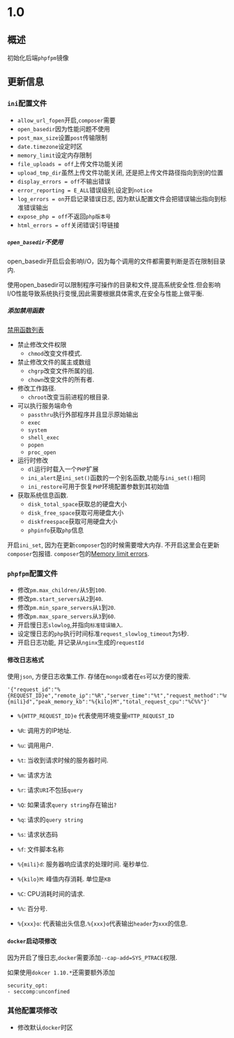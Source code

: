 # 1.0

## 概述

初始化后端`phpfpm`镜像

## 更新信息

### `ini`配置文件

* `allow_url_fopen`开启,`composer`需要
* `open_basedir`因为性能问题不使用
* `post_max_size`设置`post`传输限制
* `date.timezone`设定时区
* `memory_limit`设定内存限制
* `file_uploads = off`上传文件功能关闭
* `upload_tmp_dir`虽然上传文件功能关闭, 还是把上传文件路径指向到别的位置
* `display_errors = off`不输出错误
* `error_reporting = E_ALL`错误级别,设定到`notice`
* `log_errors = on`开启记录错误日志, 因为默认配置文件会把错误输出指向到标准错误输出
* `expose_php = off`不返回`php版本号`
* `html_errors = off`关闭错误引导链接

##### `open_basedir`不使用

open_basedir开启后会影响I/O，因为每个调用的文件都需要判断是否在限制目录内.

使用open_basedir可以限制程序可操作的目录和文件,提高系统安全性.但会影响I/O性能导致系统执行变慢,因此需要根据具体需求,在安全与性能上做平衡.

##### 添加禁用函数

[禁用函数列表](./disableFunctions.md)

* 禁止修改文件权限
	* `chmod`改变文件模式.
* 禁止修改文件的属主或数组
	* `chgrp`改变文件所属的组.
	* `chown`改变文件的所有者.
* 修改工作路径.
	* `chroot`改变当前进程的根目录.
* 可以执行服务端命令
	* `passthru`执行外部程序并且显示原始输出
	* `exec`
	* `system`
	* `shell_exec`
	* `popen`
	* `proc_open`
* 运行时修改
	* `dl`运行时载入一个`PHP`扩展
	* `ini_alert`是`ini_set()`函数的一个别名函数,功能与`ini_set()`相同
	* `ini_restore`可用于恢复`PHP`环境配置参数到其初始值
* 获取系统信息函数.
	* `disk_total_space`获取总的硬盘大小
	* `disk_free_space`获取可用硬盘大小
	* `diskfreespace`获取可用硬盘大小
	* `phpinfo`获取`php`信息

开启`ini_set`, 因为在更新`composer`包的时候需要增大内存. 不开启这里会在更新`composer`包报错.
`composer`包的[Memory limit errors](https://getcomposer.org/doc/articles/troubleshooting.md#memory-limit-errors).


### `phpfpm`配置文件

* 修改`pm.max_children/`从`5`到`100`.
* 修改`pm.start_servers`从`2`到`40`.
* 修改`pm.min_spare_servers`从`1`到`20`. 
* 修改`pm.max_spare_servers`从`3`到`60`.
* 开启慢日志`slowlog`,并指向`标准错误输入`.
* 设定慢日志的`php`执行时间标准`request_slowlog_timeout`为`5`秒.
* 开启日志功能, 并记录从`nginx`生成的`requestId`

#### 修改日志格式

使用`json`, 方便日志收集工作. 存储在`mongo`或者在`es`可以方便的搜索.

```shell
'{"request_id":"%{REQUEST_ID}e","remote_ip":"%R","server_time":"%t","request_method":"%m","request_uri":"%r%Q%q","status":"%s","script_filename":"%f","server_request_millsecond":"%{mili}d","peak_memory_kb":"%{kilo}M","total_request_cpu":"%C%%"}'
```

* `%{HTTP_REQUEST_ID}e` 代表使用环境变量`HTTP_REQUEST_ID`
* `%R`: 调用方的IP地址.
* `%u`: 调用用户.
* `%t`: 当收到请求时候的服务器时间.
* `%m`: 请求方法
* `%r`: 请求`URI`不包括`query`
* `%Q`: 如果请求`query string`存在输出`?`
* `%q`: 请求的`query string`
* `%s`: 请求状态码
* `%f`: 文件脚本名称
* `%{mili}d`: 服务器响应请求的处理时间. 毫秒单位.
* `%{kilo}M`: 峰值内存消耗. 单位是`KB`
* `%C`: CPU消耗时间的请求.
* `%%`: 百分号.

* `%{xxx}o`: 代表输出头信息.`%{xxx}o`代表输出`header`为`xxx`的信息.

#### `docker`启动项修改

因为开启了慢日志,`docker`需要添加`--cap-add=SYS_PTRACE`权限.

如果使用`dokcer 1.10.*`还需要额外添加

```
security_opt: 
- seccomp:unconfined
```

### 其他配置项修改

* 修改默认`docker`时区